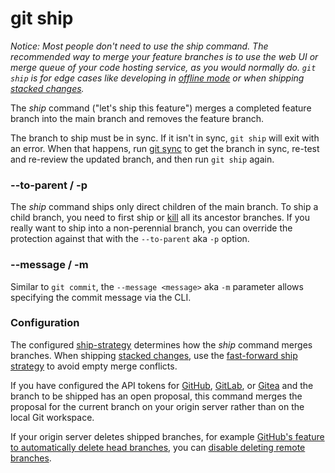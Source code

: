 # git ship

_Notice: Most people don't need to use the _ship_ command. The recommended way
to merge your feature branches is to use the web UI or merge queue of your code
hosting service, as you would normally do. `git ship` is for edge cases like
developing in [offline mode](../preferences/offline.md) or when shipping
[stacked changes](../stacked-changes.md)._

The _ship_ command ("let's ship this feature") merges a completed feature branch
into the main branch and removes the feature branch.

The branch to ship must be in sync. If it isn't in sync, `git ship` will exit
with an error. When that happens, run [git sync](sync.md) to get the branch in
sync, re-test and re-review the updated branch, and then run `git ship` again.

### --to-parent / -p

The _ship_ command ships only direct children of the main branch. To ship a
child branch, you need to first ship or [kill](kill.md) all its ancestor
branches. If you really want to ship into a non-perennial branch, you can
override the protection against that with the `--to-parent` aka `-p` option.

### --message / -m

Similar to `git commit`, the `--message <message>` aka `-m` parameter allows
specifying the commit message via the CLI.

### Configuration

The configured [ship-strategy](../preferences/ship-strategy.md) determines how
the _ship_ command merges branches. When shipping
[stacked changes](../stacked-changes.md), use the
[fast-forward ship strategy](../preferences/ship-strategy.md#fast-forward) to
avoid empty merge conflicts.

If you have configured the API tokens for
[GitHub](../preferences/github-token.md),
[GitLab](../preferences/gitlab-token.md), or
[Gitea](../preferences/gitea-token.md) and the branch to be shipped has an open
proposal, this command merges the proposal for the current branch on your origin
server rather than on the local Git workspace.

If your origin server deletes shipped branches, for example
[GitHub's feature to automatically delete head branches](https://help.github.com/en/github/administering-a-repository/managing-the-automatic-deletion-of-branches),
you can
[disable deleting remote branches](../preferences/ship-delete-tracking-branch.md).
